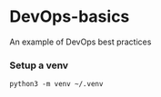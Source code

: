 # DevOps-basics
An example of DevOps best practices 

### Setup a venv
```
python3 -m venv ~/.venv
```
